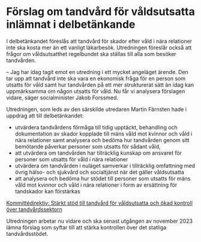# Förslag om tandvård för våldsutsatta inlämnat i delbetänkande

I delbetänkandet föreslås att tandvård för skador efter våld i nära relationer inte ska kosta mer än ett vanligt läkarbesök. Utredningen föreslår också att frågor om våldsutsatthet regelbundet ska ställas till alla som besöker tandvården.

– Jag har idag tagit emot en utredning i ett mycket angeläget ärende. Den tar upp att tandvård inte ska vara en ekonomisk fråga för en person som utsatts för våld samt hur tandvården på ett mer strukturerat sätt än idag kan uppmärksamma om någon utsatts för våld. Nu får vi analysera förslagen vidare, säger socialminister Jakob Forssmed.

Utredningen, som leds av den särskilde utredaren Martin Färnsten hade i uppdrag att till delbetänkandet:

* utvärdera tandvårdens förmåga till tidig upptäckt, behandling och dokumentation av skador kopplade till mäns våld mot kvinnor och våld i nära relationer samt analysera och bedöma hur tandvården genom sitt bemötande påverkar personer som utsatts för sådant våld,
* att utvärdera om tandvården har tillräcklig kunskap om ansvaret för personer som utsatts för våld i nära relationer
* utvärdera om tandvården i nuläget samverkar i tillräcklig omfattning med övrig hälso\- och sjukvård och socialtjänst när det gäller våldsutsatta
* att analysera och bedöma hur stödet till personer som utsatts för mäns våld mot kvinnor och våld i nära relationer i form av ersättning för tandskador kan förstärkas

[Kommittédirektiv: Stärkt stöd till tandvård för våldsutsatta och ökad kontroll över tandvårdssektorn](/rattsliga-dokument/kommittedirektiv/2022/07/dir.-2022108 "Stärkt stöd till tandvård för våldsutsatta och ökad kontroll över tandvårdssektorn")

Utredningen arbetar nu vidare och ska senast utgången av november 2023 lämna förslag som syftar till att stärka kontrollen över det statliga tandvårdsstödet.
